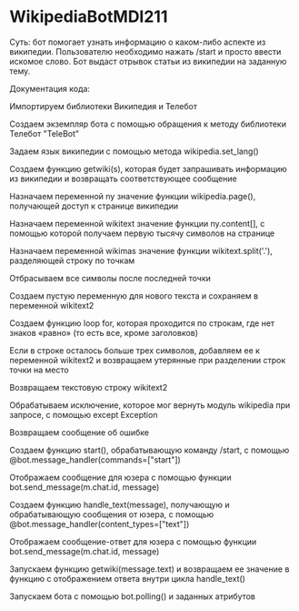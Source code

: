 # WikipediaBotMDI211

Суть: бот помогает узнать информацию о каком-либо аспекте из википедии. Пользователю необходимо нажать /start и просто ввести искомое слово. 
Бот выдаст отрывок статьи из википедии на заданную тему.


Документация кода: 

Импортируем библиотеки Википедия и Телебот 

Создаем экземпляр бота с помощью обращения к методу библиотеки Телебот "TeleBot"

Задаем язык википедии с помощью метода wikipedia.set_lang()


Создаем функцию getwiki(s), которая будет запрашивать информацию из википедии и возвращать соответствующее сообщение
    
Назначаем переменной ny значение функции wikipedia.page(), получающей доступ к странице википедии
    
Назначаем переменной wikitext значение функции ny.content[], с помощью которой получаем первую тысячу символов на странице
    
Назначаем переменной wikimas значение функции wikitext.split('.'), разделяющей строку по точкам
    
Отбрасываем все символы после последней точки
    
Создаем пустую переменную для нового текста и сохраняем в переменной wikitext2
    
    
Создаем функцию loop for, которая проходится по строкам, где нет знаков «равно» (то есть все, кроме заголовков)
      
Если в строке осталось больше трех символов, добавляем ее к переменной wikitext2 и возвращаем утерянные при разделении строк точки на место
  
    
    
Возвращаем текстовую строку wikitext2
  
Обрабатываем исключение, которое мог вернуть модуль wikipedia при запросе, с помощью except Exception
  
Возвращаем сообщение об ошибке
 
 
Создаем функцию start(), обрабатывающую команду /start, с помощью @bot.message_handler(commands=["start"])
  
Отображаем сообщение для юзера с помощью функции bot.send_message(m.chat.id, message)
 
 
Создаем функцию handle_text(message), получающую и обрабатывающую сообщения от юзера, с помощью @bot.message_handler(content_types=["text"])
  
Отображаем сообщение-ответ для юзера с помощью функции bot.send_message(m.chat.id, message)
  
Запускаем функцию getwiki(message.text) и возвращаем ее значение в функцию с отображением ответа внутри цикла handle_text()
  
  
Запускаем бота c помощью bot.polling() и заданных атрибутов
